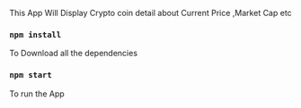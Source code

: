 This App Will Display Crypto coin detail about Current Price ,Market Cap etc

### `npm install`
To Download all the dependencies
### `npm start`
To run the App

